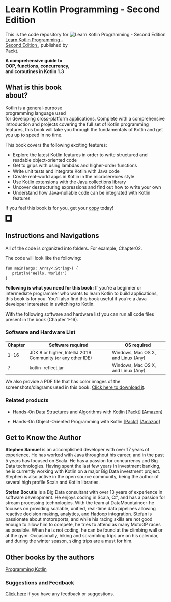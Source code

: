 # Learn Kotlin Programming - Second Edition 

<a href="https://www.packtpub.com/in/application-development/learn-kotlin-programming-second-edition?utm_source=github&utm_medium=repository&utm_campaign=9781789802351"><img src="https://www.packtpub.com/media/catalog/product/cache/e4d64343b1bc593f1c5348fe05efa4a6/b/1/b12733_lowcover_0.png" alt="Learn Kotlin Programming - Second Edition " height="256px" align="right"></a>

This is the code repository for [Learn Kotlin Programming - Second Edition ](https://www.packtpub.com/in/application-development/learn-kotlin-programming-second-edition?utm_source=github&utm_medium=repository&utm_campaign=9781789802351), published by Packt.

**A comprehensive guide to OOP, functions, concurrency, and coroutines in Kotlin 1.3**

## What is this book about?
Kotlin is a general-purpose programming language used for developing cross-platform applications. Complete with a comprehensive introduction and projects covering the full set of Kotlin programming features, this book will take you through the fundamentals of Kotlin and get you up to speed in no time.

This book covers the following exciting features:
* Explore the latest Kotlin features in order to write structured and readable object-oriented code 
* Get to grips with using lambdas and higher-order functions 
* Write unit tests and integrate Kotlin with Java code 
* Create real-world apps in Kotlin in the microservices style 
* Use Kotlin extensions with the Java collections library 
* Uncover destructuring expressions and find out how to write your own 
* Understand how Java-nullable code can be integrated with Kotlin features 

If you feel this book is for you, get your [copy](https://www.amazon.com/dp/1789802350) today!

<a href="https://www.packtpub.com/?utm_source=github&utm_medium=banner&utm_campaign=GitHubBanner"><img src="https://raw.githubusercontent.com/PacktPublishing/GitHub/master/GitHub.png" 
alt="https://www.packtpub.com/" border="5" /></a>

## Instructions and Navigations
All of the code is organized into folders. For example, Chapter02.

The code will look like the following:
```
fun main(args: Array<;String>) { 
   println("Hello, World!") 
}
```

**Following is what you need for this book:**
If you’re a beginner or intermediate programmer who wants to learn Kotlin to build applications, this book is for you. You’ll also find this book useful if you’re a Java developer interested in switching to Kotlin.

With the following software and hardware list you can run all code files present in the book (Chapter 1-16).
### Software and Hardware List
| Chapter | Software required | OS required |
| -------- | ------------------------------------ | ----------------------------------- |
| 1-16 | JDK 8 or higher, IntelliJ 2019 Community (or any other IDE) | Windows, Mac OS X, and Linux (Any) |
| 7 | kotlin-reflect.jar | Windows, Mac OS X, and Linux (Any) |

We also provide a PDF file that has color images of the screenshots/diagrams used in this book. [Click here to download it](http://www.packtpub.com/sites/default/files/downloads/9781789802351_ColorImages.pdf).

### Related products
* Hands-On Data Structures and Algorithms with Kotlin  [[Packt]](https://www.packtpub.com/application-development/hands-data-structures-and-algorithms-kotlin?utm_source=github&utm_medium=repository&utm_campaign=9781788994019) [[Amazon]](https://www.amazon.com/dp/1788994019)

* Hands-On Object-Oriented Programming with Kotlin  [[Packt]](https://www.packtpub.com/application-development/hands-object-oriented-programming-kotlin?utm_source=github&utm_medium=repository&utm_campaign=9781789617726) [[Amazon]](https://www.amazon.com/dp/1789617723)


## Get to Know the Author
**Stephen Samuel**
is an accomplished developer with over 17 years of experience. He has worked with Java throughout his career, and in the past 5 years has focused on Scala. He has a passion for concurrency and Big Data technologies. Having spent the last few years in investment banking, he is currently working with Kotlin on a major Big Data investment project. Stephen is also active in the open source community, being the author of several high profile Scala and Kotlin libraries.


**Stefan Bocutiu**
is a Big Data consultant with over 13 years of experience in software development. He enjoys coding in Scala, C#, and has a passion for stream processing technologies. With the team at DataMountaineer-he focuses on providing scalable, unified, real-time data pipelines allowing reactive decision making, analytics, and Hadoop integration. 
Stefan is passionate about motorsports, and while his racing skills are not good enough to allow him to compete, he tries to attend as many MotoGP races as possible. When he is not coding, he can be found at the climbing wall or at the gym. Occasionally, hiking and scrambling trips are on his calendar, and during the winter season, skiing trips are a must for him.


## Other books by the authors
[Programming Kotlin ](https://www.packtpub.com/application-development/programming-kotlin?utm_source=github&utm_medium=repository&utm_campaign=9781787126367)


### Suggestions and Feedback
[Click here](https://docs.google.com/forms/d/e/1FAIpQLSdy7dATC6QmEL81FIUuymZ0Wy9vH1jHkvpY57OiMeKGqib_Ow/viewform) if you have any feedback or suggestions.


